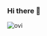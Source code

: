 ### Hi there 👋

<img src="https://github-readme-stats.vercel.app/api/top-langs?username=tarush10000&show_icons=true&locale=en&layout=compact&theme=transparent" alt="ovi" />

<!--
**tarush10000/tarush10000** is a ✨ _special_ ✨ repository because its `README.md` (this file) appears on your GitHub profile.

Here are some ideas to get you started:

- 🔭 I’m currently working on ...
- 🌱 I’m currently learning ...
- 👯 I’m looking to collaborate on ...
- 🤔 I’m looking for help with ...
- 💬 Ask me about ...
- 📫 How to reach me: ...
- 😄 Pronouns: ...
- ⚡ Fun fact: ...
-->

